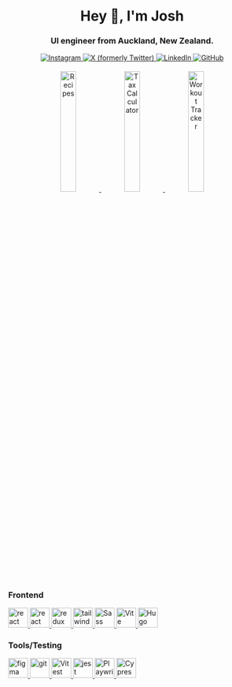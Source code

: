 <h1 align="center">Hey 👋, I'm Josh</h1>
<h3 align="center">
  UI engineer from Auckland, New Zealand.
</h3>

<p align="center">
  <a href="https://instagram.com/joshuabooth.nz" target="_blank">
    <img
      src="https://img.shields.io/badge/instagram-%23DD2A7B.svg?&style=for-the-badge&logo=instagram&logoColor=white"
      alt="Instagram"
      style="margin-bottom: 5px;"
    />
  </a>
  <a href="https://twitter.com/joshuaboothnz" target="_blank">
    <img
      src="https://img.shields.io/badge/x/twitter-grey?style=for-the-badge&logo=x"
      alt="X (formerly Twitter)"
      style="margin-bottom: 5px;"
    />
  </a>
  <a href="https://linkedin.com/in/Joshua-Booth" target="_blank">
    <img
      src="https://img.shields.io/badge/linkedin-%231E77B5.svg?&style=for-the-badge&logo=linkedin&logoColor=white"
      alt="LinkedIn"
      style="margin-bottom: 5px;"
    />
  </a>
  <a href="https://github.com/Joshua-Booth" target="_blank">
    <img
      src="https://img.shields.io/badge/github-%2324292e.svg?&style=for-the-badge&logo=github&logoColor=white"
      alt="GitHub"
      style="margin-bottom: 5px;"
    />
  </a>
</p>



<p align="center">
  <a href="https://www.instagram.com/p/CM5-fu8hNQe/" target="_blank">
    <img
      src="https://user-images.githubusercontent.com/21270910/120047382-8e367f00-c068-11eb-8019-0b6215b8aecf.png"
      alt="Recipes"
      width="25%"
      style="display:inline-block;margin-bottom: 5px;"
    />
  </a>
  <a href="https://www.instagram.com/p/CMDTlANhtqS/" target="_blank">
    <img
      src="https://user-images.githubusercontent.com/21270910/120047405-a4dcd600-c068-11eb-8e47-59a7740efeb1.png"
      alt="Tax Calculator"
      width="25%"
      style="display:inline-block;margin-bottom: 5px;"
    />
  </a>
  <a href="https://www.instagram.com/p/CL3jmwohDlx/" target="_blank">
    <img
      src="https://user-images.githubusercontent.com/21270910/110591277-bdfa8700-81dd-11eb-9607-f17e95caaeb3.jpg"
      alt="Workout Tracker"
      width="25%"
      style="display:inline-block;margin-bottom: 5px;"
    />
  </a>
  <br />
</p>

<br />

# 

### Frontend

<p align="left">
   <a href="https://reactjs.org/" target="_blank">
    <img
      src="https://cdn.jsdelivr.net/gh/devicons/devicon@latest/icons/react/react-original.svg"
      alt="react"
      width="40"
      height="40"
    />    
  </a>
  <a href="https://www.typescriptlang.org/" target="_blank">
    <img
      src="https://cdn.jsdelivr.net/gh/devicons/devicon@latest/icons/typescript/typescript-original.svg"
      alt="react"
      width="40"
      height="40"
    />
  </a>
  <a href="https://redux.js.org" target="_blank">
    <img
      src="https://cdn.jsdelivr.net/gh/devicons/devicon@latest/icons/redux/redux-original.svg"
      alt="redux"
      width="40"
      height="40"
    />
  </a>
  <a href="https://tailwindcss.com/" target="_blank">
    <img
      src="https://cdn.jsdelivr.net/gh/devicons/devicon@latest/icons/tailwindcss/tailwindcss-original.svg"
      alt="tailwindcss"
      width="40"
      height="40"
    />        
  </a>
  <a href="https://sass-lang.com" target="_blank">
    <img
      src="https://cdn.jsdelivr.net/gh/devicons/devicon@latest/icons/sass/sass-original.svg"
      alt="Sass"
      width="40"
      height="40"
    />
  </a>
  <a href="https://vitejs.dev/" target="_blank">
    <img
      src="https://cdn.jsdelivr.net/gh/devicons/devicon@latest/icons/vitejs/vitejs-original.svg"
      alt="Vite"
      width="40"
      height="40"
    />
  </a>
  <a href="https://gohugo.io/" target="_blank">
    <img
      src="https://cdn.jsdelivr.net/gh/devicons/devicon@latest/icons/hugo/hugo-original.svg"
      alt="Hugo"
      width="40"
      height="40"
    />
  </a>
 </p>
 
 ### Tools/Testing
 
 <p>
   <a href="https://www.figma.com/" target="_blank">
    <img
      src="https://cdn.jsdelivr.net/gh/devicons/devicon@latest/icons/figma/figma-original.svg"
      alt="figma"
      width="40"
      height="40"
    />
  </a>
  <a href="https://git-scm.com/" target="_blank">
    <img
      src="https://cdn.jsdelivr.net/gh/devicons/devicon@latest/icons/git/git-original.svg"
      alt="git"
      width="40"
      height="40"
    />
  </a>
  <a href="https://vitest.dev/" target="_blank">
    <img
      src="https://cdn.jsdelivr.net/gh/devicons/devicon@latest/icons/vitest/vitest-original.svg"
      alt="Vitest"
      width="40"
      height="40"
    />
  </a>
  <a href="https://jestjs.io" target="_blank">
    <img
      src="https://cdn.jsdelivr.net/gh/devicons/devicon@latest/icons/jest/jest-plain.svg"
      alt="jest"
      width="40"
      height="40"
    />
  </a>
  <a href="https://playwright.dev/" target="_blank">
    <img
      src="https://cdn.jsdelivr.net/gh/devicons/devicon@latest/icons/playwright/playwright-original.svg"
      alt="Playwright"
      width="40"
      height="40"
    />    
  </a>
  <a href="https://www.cypress.io" target="_blank">
    <img
      src="https://cdn.jsdelivr.net/gh/devicons/devicon@latest/icons/cypressio/cypressio-original.svg"
      alt="Cypress"
      width="40"
      height="40"
    />
  </a>
</p>
